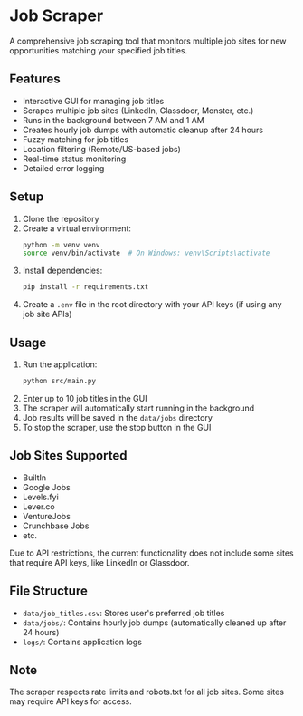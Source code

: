 # Job Scraper

A comprehensive job scraping tool that monitors multiple job sites for new opportunities matching your specified job titles.

## Features

- Interactive GUI for managing job titles
- Scrapes multiple job sites (LinkedIn, Glassdoor, Monster, etc.)
- Runs in the background between 7 AM and 1 AM
- Creates hourly job dumps with automatic cleanup after 24 hours
- Fuzzy matching for job titles
- Location filtering (Remote/US-based jobs)
- Real-time status monitoring
- Detailed error logging

## Setup

1. Clone the repository
2. Create a virtual environment:
   ```bash
   python -m venv venv
   source venv/bin/activate  # On Windows: venv\Scripts\activate
   ```
3. Install dependencies:
   ```bash
   pip install -r requirements.txt
   ```
4. Create a `.env` file in the root directory with your API keys (if using any job site APIs)

## Usage

1. Run the application:
   ```bash
   python src/main.py
   ```
2. Enter up to 10 job titles in the GUI
3. The scraper will automatically start running in the background
4. Job results will be saved in the `data/jobs` directory
5. To stop the scraper, use the stop button in the GUI

## Job Sites Supported

- BuiltIn
- Google Jobs
- Levels.fyi
- Lever.co
- VentureJobs
- Crunchbase Jobs
- etc.

Due to API restrictions, the current functionality does not include some sites that require API keys, like LinkedIn or Glassdoor. 

## File Structure

- `data/job_titles.csv`: Stores user's preferred job titles
- `data/jobs/`: Contains hourly job dumps (automatically cleaned up after 24 hours)
- `logs/`: Contains application logs

## Note

The scraper respects rate limits and robots.txt for all job sites. Some sites may require API keys for access.
